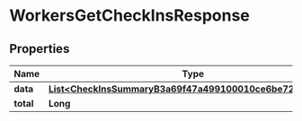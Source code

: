 

# WorkersGetCheckInsResponse


## Properties

| Name | Type | Description | Notes |
|------------ | ------------- | ------------- | -------------|
|**data** | [**List&lt;CheckInsSummaryB3a69f47a499100010ce6be72bfe001d&gt;**](CheckInsSummaryB3a69f47a499100010ce6be72bfe001d.md) |  |  [optional] |
|**total** | **Long** |  |  [optional] |



